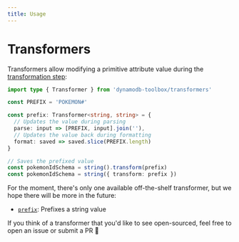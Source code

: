 ```yaml
---
title: Usage
---
```


# Transformers

Transformers allow modifying a primitive attribute value during the [transformation step](../15-actions/1-parse.md):

```ts
import type { Transformer } from 'dynamodb-toolbox/transformers'

const PREFIX = 'POKEMON#'

const prefix: Transformer<string, string> = {
  // Updates the value during parsing
  parse: input => [PREFIX, input].join(''),
  // Updates the value back during formatting
  format: saved => saved.slice(PREFIX.length)
}

// Saves the prefixed value
const pokemonIdSchema = string().transform(prefix)
const pokemonIdSchema = string({ transform: prefix })
```

For the moment, there's only one available off-the-shelf transformer, but we hope there will be more in the future:

- [`prefix`](./2-prefix.md): Prefixes a string value

If you think of a transformer that you'd like to see open-sourced, feel free to open an issue or submit a PR 🤗
